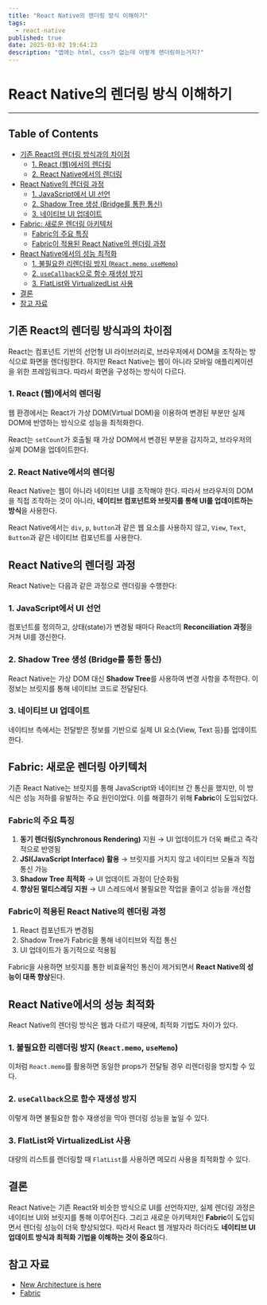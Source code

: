 ```yaml
---
title: "React Native의 렌더링 방식 이해하기"
tags:
  - react-native
published: true
date: 2025-03-02 19:64:23
description: "앱에는 html, css가 없는데 어떻게 렌더링하는거지?"
---
```


# React Native의 렌더링 방식 이해하기

---

## Table of Contents

- [기존 React의 렌더링 방식과의 차이점](#기존-react의-렌더링-방식과의-차이점)
    - [1. React (웹)에서의 렌더링](#1-react-웹에서의-렌더링)
    - [2. React Native에서의 렌더링](#2-react-native에서의-렌더링)
- [React Native의 렌더링 과정](#react-native의-렌더링-과정)
    - [1. JavaScript에서 UI 선언](#1-javascript에서-ui-선언)
    - [2. Shadow Tree 생성 (Bridge를 통한 통신)](#2-shadow-tree-생성-bridge를-통한-통신)
    - [3. 네이티브 UI 업데이트](#3-네이티브-ui-업데이트)
- [Fabric: 새로운 렌더링 아키텍처](#fabric-새로운-렌더링-아키텍처)
    - [Fabric의 주요 특징](#fabric의-주요-특징)
    - [Fabric이 적용된 React Native의 렌더링 과정](#fabric이-적용된-react-native의-렌더링-과정)
- [React Native에서의 성능 최적화](#react-native에서의-성능-최적화)
    - [1. 불필요한 리렌더링 방지 (`React.memo`, `useMemo`)](#1-불필요한-리렌더링-방지-reactmemo-usememo)
    - [2. `useCallback`으로 함수 재생성 방지](#2-usecallback으로-함수-재생성-방지)
    - [3. FlatList와 VirtualizedList 사용](#3-flatlist와-virtualizedlist-사용)
- [결론](#결론)
- [참고 자료](#참고-자료)


## 기존 React의 렌더링 방식과의 차이점

React는 컴포넌트 기반의 선언형 UI 라이브러리로, 브라우저에서 DOM을 조작하는 방식으로 화면을 렌더링한다. 하지만 React Native는 웹이 아니라 모바일 애플리케이션을 위한 프레임워크다. 따라서 화면을 구성하는 방식이 다르다.

### 1. React (웹)에서의 렌더링

웹 환경에서는 React가 가상 DOM(Virtual DOM)을 이용하여 변경된 부분만 실제 DOM에 반영하는 방식으로 성능을 최적화한다.

React는 `setCount`가 호출될 때 가상 DOM에서 변경된 부분을 감지하고, 브라우저의 실제 DOM을 업데이트한다.

### 2. React Native에서의 렌더링

React Native는 웹이 아니라 네이티브 UI를 조작해야 한다. 따라서 브라우저의 DOM을 직접 조작하는 것이 아니라, **네이티브 컴포넌트와 브릿지를 통해 UI를 업데이트하는 방식**을 사용한다.

React Native에서는 `div`, `p`, `button`과 같은 웹 요소를 사용하지 않고, `View`, `Text`, `Button`과 같은 네이티브 컴포넌트를 사용한다.

## React Native의 렌더링 과정

React Native는 다음과 같은 과정으로 렌더링을 수행한다:

### 1. JavaScript에서 UI 선언

컴포넌트를 정의하고, 상태(state)가 변경될 때마다 React의 **Reconciliation 과정**을 거쳐 UI를 갱신한다.

### 2. Shadow Tree 생성 (Bridge를 통한 통신)

React Native는 가상 DOM 대신 **Shadow Tree**를 사용하여 변경 사항을 추적한다. 이 정보는 브릿지를 통해 네이티브 코드로 전달된다.

### 3. 네이티브 UI 업데이트

네이티브 측에서는 전달받은 정보를 기반으로 실제 UI 요소(View, Text 등)를 업데이트한다.

## Fabric: 새로운 렌더링 아키텍처

기존 React Native는 브릿지를 통해 JavaScript와 네이티브 간 통신을 했지만, 이 방식은 성능 저하를 유발하는 주요 원인이었다. 이를 해결하기 위해 **Fabric**이 도입되었다.

### Fabric의 주요 특징

1. **동기 렌더링(Synchronous Rendering)** 지원 → UI 업데이트가 더욱 빠르고 즉각적으로 반영됨
2. **JSI(JavaScript Interface) 활용** → 브릿지를 거치지 않고 네이티브 모듈과 직접 통신 가능
3. **Shadow Tree 최적화** → UI 업데이트 과정이 단순화됨
4. **향상된 멀티스레딩 지원** → UI 스레드에서 불필요한 작업을 줄이고 성능을 개선함

### Fabric이 적용된 React Native의 렌더링 과정

1. React 컴포넌트가 변경됨
2. Shadow Tree가 Fabric을 통해 네이티브와 직접 통신
3. UI 업데이트가 동기적으로 적용됨

Fabric을 사용하면 브릿지를 통한 비효율적인 통신이 제거되면서 **React Native의 성능이 대폭 향상**된다.

## React Native에서의 성능 최적화

React Native의 렌더링 방식은 웹과 다르기 때문에, 최적화 기법도 차이가 있다.

### 1. 불필요한 리렌더링 방지 (`React.memo`, `useMemo`)

이처럼 `React.memo`를 활용하면 동일한 props가 전달될 경우 리렌더링을 방지할 수 있다.

### 2. `useCallback`으로 함수 재생성 방지

이렇게 하면 불필요한 함수 재생성을 막아 렌더링 성능을 높일 수 있다.

### 3. FlatList와 VirtualizedList 사용

대량의 리스트를 렌더링할 때 `FlatList`를 사용하면 메모리 사용을 최적화할 수 있다.

## 결론

React Native는 기존 React와 비슷한 방식으로 UI를 선언하지만, 실제 렌더링 과정은 네이티브 UI와 브릿지를 통해 이루어진다. 그리고 새로운 아키텍처인 **Fabric**이 도입되면서 렌더링 성능이 더욱 향상되었다. 따라서 React 웹 개발자라 하더라도 **네이티브 UI 업데이트 방식과 최적화 기법을 이해하는 것이 중요**하다.

## 참고 자료

- [New Architecture is here](https://reactnative.dev/blog/2024/10/23/the-new-architecture-is-here)
- [Fabric](https://reactnative.dev/architecture/fabric-renderer)